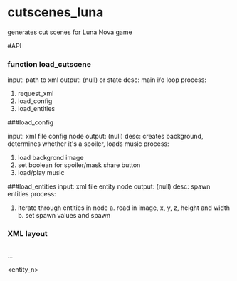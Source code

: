 cutscenes_luna
==============

generates cut scenes for Luna Nova game

#API

### function load_cutscene

input: path to xml 
output: (null) or state
desc: main i/o loop 
process: 
1. request_xml
2. load_config 
3. load_entities 

###load_config 

input: xml file config node
output: (null) 
desc: creates background, determines whether it's a spoiler, loads music
process: 
1. load backgrond image
2. set boolean for spoiler/mask share button
3. load/play music


###load_entities 
input: xml file entity node
output: (null) 
desc: spawn entities 
process: 
1. iterate through entities in node
  a. read in image, x, y, z, height and width
  b. set spawn values and spawn


### XML layout 

<config>
  <background>
  <sound>
  <spoiler>

<entity>
  <entity_1>
    <x>
    <y>
    <z>
    <height>
    <width>
    <image>
    
  ... 
  
  <entity_n>
  
  
 



